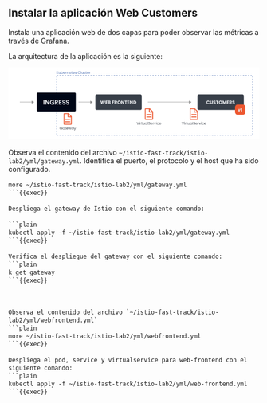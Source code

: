 ## Instalar la aplicación Web Customers

Instala una aplicación web de dos capas para poder observar las métricas a través de Grafana.

La arquitectura de la aplicación es la siguiente:

![Customers Wep Application](https://github.com/Ivan-Ferreira-GH/killercoda/blob/main/istio-fast-track/scenario2/web-frontend.png?raw=true "Customers Web Application")

Observa el contenido del archivo `~/istio-fast-track/istio-lab2/yml/gateway.yml`.
Identifica el puerto, el protocolo y el host que ha sido configurado.

```plain
more ~/istio-fast-track/istio-lab2/yml/gateway.yml
```{{exec}}

Despliega el gateway de Istio con el siguiente comando:

```plain
kubectl apply -f ~/istio-fast-track/istio-lab2/yml/gateway.yml
```{{exec}}

Verifica el despliegue del gateway con el siguiente comando:
```plain
k get gateway
```{{exec}}



Observa el contenido del archivo `~/istio-fast-track/istio-lab2/yml/webfrontend.yml`
```plain
more ~/istio-fast-track/istio-lab2/yml/webfrontend.yml
```{{exec}}

Despliega el pod, service y virtualservice para web-frontend con el siguiente comando:
```plain
kubectl apply -f ~/istio-fast-track/istio-lab2/yml/web-frontend.yml
```{{exec}}
